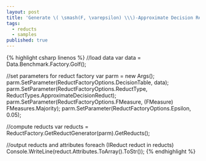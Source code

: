 ```yaml
---
layout: post
title: 'Generate \( \smash(F, \varepsilon) \\\)-Approximate Decision Reducts'
tags:
  - reducts
  - samples
published: true
---
```

{% highlight csharp linenos %}
//load data
var data = Data.Benchmark.Factory.Golf();

//set parameters for reduct factory
var parm = new Args();
parm.SetParameter(ReductFactoryOptions.DecisionTable, data);
parm.SetParameter(ReductFactoryOptions.ReductType, 
	ReductTypes.ApproximateDecisionReduct);
parm.SetParameter(ReductFactoryOptions.FMeasure, 
	(FMeasure) FMeasures.Majority);
parm.SetParameter(ReductFactoryOptions.Epsilon, 0.05);

//compute reducts
var reducts = ReductFactory.GetReductGenerator(parm).GetReducts();

//output reducts and attributes
foreach (IReduct reduct in reducts)
	Console.WriteLine(reduct.Attributes.ToArray().ToStr());
{% endhighlight %}
